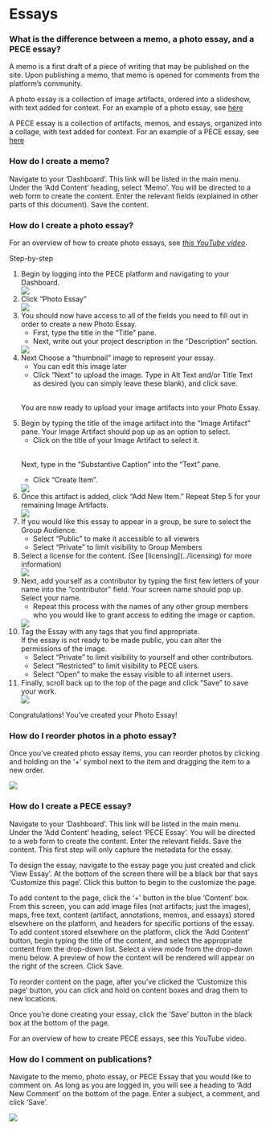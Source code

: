 Essays
======
### What is the difference between a memo, a photo essay, and a PECE essay?

A memo is a first draft of a piece of writing that may be published on
the site. Upon publishing a memo, that memo is opened for comments from
the platform’s community.

A photo essay is a collection of image artifacts, ordered into a
slideshow, with text added for context. For an example of a photo essay,
see [here](http://theasthmafiles.org/content/6-united-states-environmental-health-governance-timeline)

A PECE essay is a collection of artifacts, memos, and essays, organized
into a collage, with text added for context. For an example of a PECE
essay, see [here](https://disaster-sts-network.org/content/lead-poisoning-and-information-distribution-southern-california/essay)

### How do I create a memo?

Navigate to your ‘Dashboard’. This link will be listed in the main menu.
Under the ‘Add Content’ heading, select ‘Memo’. You will be directed to
a web form to create the content. Enter the relevant fields (explained
in other parts of this document). Save the content.

### How do I create a photo essay?

For an overview of how to create photo essays, see [*this YouTube video*](https://www.youtube.com/watch?v=Z2K9nrp4j74).

Step-by-step

<ol> <!-- Step 1 -->
<li> Begin by logging into the PECE platform and navigating to your Dashboard. </li>

<img src= media/photo_essay_1.png>

<li> Click “Photo Essay” </li> <!-- Step 2 -->

<img src= media/photo_essay_2.png>

<li> You should now have access to all of the fields you need to fill out in order to create a new Photo Essay.
<ul>
  <li> First, type the title in the “Title” pane.</li>
  <li> Next, write out your project description in the “Description” section. </li>
</ul> </li>

<img src= media/photo_essay_3.png>


<li> Next Choose a “thumbnail” image to represent your essay.
<ul>
  <li> You can edit this image later </li>
  <li> Click “Next” to upload the image. Type in Alt Text and/or Title Text as desired (you can simply leave these blank), and click save. </li>
</ul>

  <br/>You are now ready to upload your image artifacts into your Photo Essay. </li>

<li> Begin by typing the title of the image artifact into the “Image Artifact” pane. Your Image Artifact should pop up as an option to select.
<ul>
  <li>Click on the title of your Image Artifact to select it. </li>
</ul>

  <br/>Next, type in the “Substantive Caption” into the “Text” pane.
<ul>
  <li> Click “Create Item”. </li>
</ul> </li>


<img src= media/photo_essay_4.png>


<li> Once this artifact is added, click “Add New Item.” Repeat Step 5 for your remaining Image Artifacts. </li>

<img src= media/photo_essay_5.png>

<li> If you would like this essay to appear in a group, be sure to select the Group Audience.
<ul>
  <li>Select “Public” to make it accessible to all viewers</li>
  <li>Select “Private” to limit visibility to Group Members</li>
</ul> </li>


<li> Select a license for the content. (See [licensing](../licensing) for more information) </li>

<img src= media/photo_essay_6.png>

<li> Next, add yourself as a contributor by typing the first few letters of your name into the “contributor” field. Your screen name should pop up. Select your name.
<ul>
  <li> Repeat this process with the names of any other group members who you would like to grant access to editing the image or caption. </li>
</ul> </li>

<img src= media/photo_essay_7.png>

<li> Tag the Essay with any tags that you find appropriate.
 <br> If the essay is not ready to be made public, you can alter the permissions of the image. </br>
  <ul>
  <li> Select “Private” to limit visibility to yourself and other contributors.</li>
  <li> Select “Restricted” to limit visibility to PECE users.</li>
  <li> Select “Open” to make the essay visible to all internet users.</li>
  </ul> </li>

<li> Finally, scroll back up to the top of the page and click “Save” to save your work. </li>

<img src= media/photo_essay_8.png>

</ol>

Congratulations! You’ve created your Photo Essay!




### How do I reorder photos in a photo essay?

Once you’ve created photo essay items, you can reorder photos by
clicking and holding on the ‘+’ symbol next to the item and dragging the
item to a new order.

![](media/reorderimages.png)

### How do I create a PECE essay?

Navigate to your ‘Dashboard’. This link will be listed in the main menu.
Under the ‘Add Content’ heading, select ‘PECE Essay’. You will be
directed to a web form to create the content. Enter the relevant fields.
Save the content. This first step will only capture the metadata for the
essay.

To design the essay, navigate to the essay page you just created and
click ‘View Essay’. At the bottom of the screen there will be a black
bar that says ‘Customize this page’. Click this button to begin to the
customize the page.

To add content to the page, click the ‘+’ button in the blue ‘Content’
box. From this screen, you can add image files (not artifacts; just the
images), maps, free text, content (artifact, annotations, memos, and
essays) stored elsewhere on the platform, and headers for specific
portions of the essay. To add content stored elsewhere on the platform,
click the ‘Add Content’ button, begin typing the title of the content,
and select the appropriate content from the drop-down list. Select a
view mode from the drop-down menu below. A preview of how the content
will be rendered will appear on the right of the screen. Click Save.

To reorder content on the page, after you’ve clicked the ‘Customize this
page’ button, you can click and hold on content boxes and drag them to
new locations.

Once you’re done creating your essay, click the ‘Save’ button in the
black box at the bottom of the page.

For an overview of how to create PECE essays, see this YouTube video.

### How do I comment on publications?

Navigate to the memo, photo essay, or PECE Essay that you would like to
comment on. As long as you are logged in, you will see a heading to ‘Add
New Comment’ on the bottom of the page. Enter a subject, a comment, and
click ‘Save’.

![](media/comment.png)
